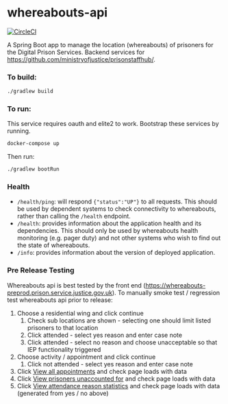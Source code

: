 # whereabouts-api

[![CircleCI](https://circleci.com/gh/ministryofjustice/whereabouts-api/tree/master.svg?style=svg)](https://circleci.com/gh/ministryofjustice/whereabouts-api)

A Spring Boot app to manage the location (whereabouts) of prisoners for the Digital Prison Services.  Backend services for https://github.com/ministryofjustice/prisonstaffhub/.

### To build:

```bash
./gradlew build
```

### To run:
This service requires oauth and elite2 to work. Bootstrap these services by running. 
```bash
docker-compose up
```
Then run:
```bash
./gradlew bootRun
```

### Health

- `/health/ping`: will respond `{"status":"UP"}` to all requests.  This should be used by dependent systems to check connectivity to whereabouts,
rather than calling the `/health` endpoint.
- `/health`: provides information about the application health and its dependencies.  This should only be used
by whereabouts health monitoring (e.g. pager duty) and not other systems who wish to find out the state of whereabouts.
- `/info`: provides information about the version of deployed application.

### Pre Release Testing

Whereabouts api is best tested by the front end (https://whereabouts-preprod.prison.service.justice.gov.uk).  To manually smoke test / regression test whereabouts api prior to release:

1. Choose a residential wing and click continue
   1. Check sub locations are shown - selecting one should limit listed prisoners to that location
   1. Click attended - select yes reason and enter case note
   1. Click attended - select no reason and choose unacceptable so that IEP functionality triggered
1. Choose activity / appointment and click continue
   1. Click not attended - select yes reason and enter case note
1. Click [View all appointments](https://whereabouts-preprod.prison.service.justice.gov.uk/appointments) and check page loads with data
1. Click [View prisoners unaccounted for](https://whereabouts-preprod.prison.service.justice.gov.uk/manage-prisoner-whereabouts/prisoners-unaccounted-for) and check page loads with data
1. Click [View attendance reason statistics](https://whereabouts-preprod.prison.service.justice.gov.uk/manage-prisoner-whereabouts/attendance-reason-statistics) and check page loads with data (generated from yes / no above)
